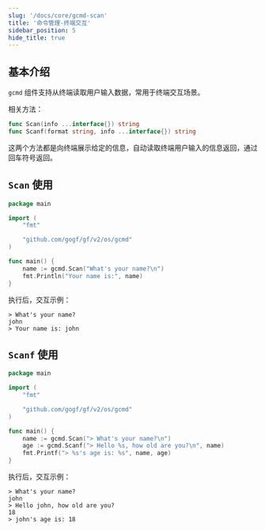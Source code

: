 ```yaml
---
slug: '/docs/core/gcmd-scan'
title: '命令管理-终端交互'
sidebar_position: 5
hide_title: true
---
```


## 基本介绍

`gcmd` 组件支持从终端读取用户输入数据，常用于终端交互场景。

相关方法：

```go
func Scan(info ...interface{}) string
func Scanf(format string, info ...interface{}) string
```

这两个方法都是向终端展示给定的信息，自动读取终端用户输入的信息返回，通过回车符号返回。

## `Scan` 使用

```go
package main

import (
    "fmt"

    "github.com/gogf/gf/v2/os/gcmd"
)

func main() {
    name := gcmd.Scan("What's your name?\n")
    fmt.Println("Your name is:", name)
}
```

执行后，交互示例：

```
> What's your name?
john
> Your name is: john
```

## `Scanf` 使用

```go
package main

import (
    "fmt"

    "github.com/gogf/gf/v2/os/gcmd"
)

func main() {
    name := gcmd.Scan("> What's your name?\n")
    age := gcmd.Scanf("> Hello %s, how old are you?\n", name)
    fmt.Printf("> %s's age is: %s", name, age)
}
```

执行后，交互示例：

```
> What's your name?
john
> Hello john, how old are you?
18
> john's age is: 18
```